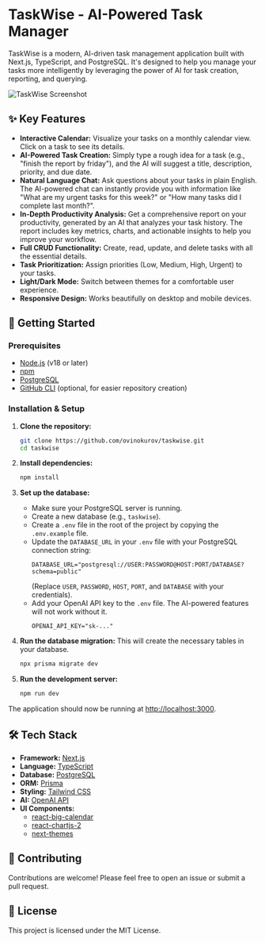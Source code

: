 # TaskWise - AI-Powered Task Manager

TaskWise is a modern, AI-driven task management application built with Next.js, TypeScript, and PostgreSQL. It's designed to help you manage your tasks more intelligently by leveraging the power of AI for task creation, reporting, and querying.

![TaskWise Screenshot](https://i.imgur.com/YOUR_SCREENSHOT_URL.png) <!-- TODO: Add a screenshot of the application -->

## ✨ Key Features

*   **Interactive Calendar:** Visualize your tasks on a monthly calendar view. Click on a task to see its details.
*   **AI-Powered Task Creation:** Simply type a rough idea for a task (e.g., "finish the report by friday"), and the AI will suggest a title, description, priority, and due date.
*   **Natural Language Chat:** Ask questions about your tasks in plain English. The AI-powered chat can instantly provide you with information like "What are my urgent tasks for this week?" or "How many tasks did I complete last month?".
*   **In-Depth Productivity Analysis:** Get a comprehensive report on your productivity, generated by an AI that analyzes your task history. The report includes key metrics, charts, and actionable insights to help you improve your workflow.
*   **Full CRUD Functionality:** Create, read, update, and delete tasks with all the essential details.
*   **Task Prioritization:** Assign priorities (Low, Medium, High, Urgent) to your tasks.
*   **Light/Dark Mode:** Switch between themes for a comfortable user experience.
*   **Responsive Design:** Works beautifully on desktop and mobile devices.

## 🚀 Getting Started

### Prerequisites

*   [Node.js](https://nodejs.org/en/) (v18 or later)
*   [npm](https://www.npmjs.com/)
*   [PostgreSQL](https://www.postgresql.org/download/)
*   [GitHub CLI](https://cli.github.com/) (optional, for easier repository creation)

### Installation & Setup

1.  **Clone the repository:**
    ```bash
    git clone https://github.com/ovinokurov/taskwise.git
    cd taskwise
    ```

2.  **Install dependencies:**
    ```bash
    npm install
    ```

3.  **Set up the database:**
    *   Make sure your PostgreSQL server is running.
    *   Create a new database (e.g., `taskwise`).
    *   Create a `.env` file in the root of the project by copying the `.env.example` file.
    *   Update the `DATABASE_URL` in your `.env` file with your PostgreSQL connection string:
        ```env
        DATABASE_URL="postgresql://USER:PASSWORD@HOST:PORT/DATABASE?schema=public"
        ```
        (Replace `USER`, `PASSWORD`, `HOST`, `PORT`, and `DATABASE` with your credentials).
    *   Add your OpenAI API key to the `.env` file. The AI-powered features will not work without it.
        ```env
        OPENAI_API_KEY="sk-..."
        ```

4.  **Run the database migration:**
    This will create the necessary tables in your database.
    ```bash
    npx prisma migrate dev
    ```

5.  **Run the development server:**
    ```bash
    npm run dev
    ```

The application should now be running at [http://localhost:3000](http://localhost:3000).

## 🛠️ Tech Stack

*   **Framework:** [Next.js](https://nextjs.org/)
*   **Language:** [TypeScript](https://www.typescriptlang.org/)
*   **Database:** [PostgreSQL](https://www.postgresql.org/)
*   **ORM:** [Prisma](https://www.prisma.io/)
*   **Styling:** [Tailwind CSS](https://tailwindcss.com/)
*   **AI:** [OpenAI API](https://openai.com/api/)
*   **UI Components:**
    *   [react-big-calendar](https://github.com/jquense/react-big-calendar)
    *   [react-chartjs-2](https://react-chartjs-2.js.org/)
    *   [next-themes](https://github.com/pacocoursey/next-themes)

## 🤝 Contributing

Contributions are welcome! Please feel free to open an issue or submit a pull request.

## 📄 License

This project is licensed under the MIT License.
